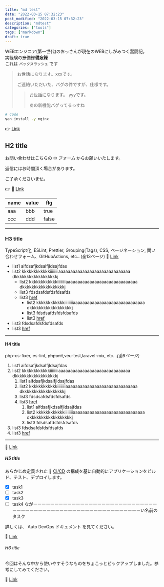 ```yaml
---
title: "md test"  
date: "2022-03-15 07:32:23"  
post_modified: "2022-03-15 07:32:23"  
description: "mdtest"  
categories: ["tools"]  
tags: ["markdown"]
draft: true
---
```


WEBエンジニア(第一世代)のおっさんが現在のWEBにしがみつく奮闘記。  
実経験の~~忘備録~~**備忘録**  
これは `バックスラッシュ` です

> お世話になります。xxxです。
>
> ご連絡いただいた、バグの件ですが、仕様です。
>> お世話になります。 yyyです。
>>
>> あの新機能バグってるっすね

```bash
# code
yan install -y nginx
```

👉 [Link](http://aaaaa.com)

## H2 title

お問い合わせはこちらの ✉ _フォーム_ からお願いいたします。

返信にはお時間頂く場合があります。

ご了承くださいませ。

👉 🔗 [Link](http://aaaaa.com)

| name | value | flg   |
|------|-------|-------|
| aaa  | bbb   | true  |
| ccc  | ddd   | false |

---

### H3 title

TypeScript化, ESLint, Prettier, Grouping(Tags), CSS, ページネーション, 問い合わせフォーム、GitHubActions, etc...(全13ページ)
🔗 [Link](http://aaaaa.com)

- list1 aifdsafjkdsalfjldsajfdas
- list2 kkkkkkkkkkkkiiiiiiiiaaaaaaaaaaaaaaaaaaaaaaaaaaaaaa dkkkkkkkkkkkkkkkkkkj
  - list2 kkkkkkkkkkkkiiiiiiiiaaaaaaaaaaaaaaaaaaaaaaaaaaaaaa dkkkkkkkkkkkkkkkkkkj
  - list3 fdsdsafdsfdsfdsafds
  - list3 [href](https://google.com)
    - list2 kkkkkkkkkkkkiiiiiiiiaaaaaaaaaaaaaaaaaaaaaaaaaaaaaa dkkkkkkkkkkkkkkkkkkj
    - list3 fdsdsafdsfdsfdsafds
    - list3 [href](https://google.com)
- list3 fdsdsafdsfdsfdsafds
- list3 [href](https://google.com)

---

#### H4 title

php-cs-fixer, es-lint, ~~phpunit~~,veu-test,laravel-mix, etc..._(全8ページ)_

1. list1 aifdsafjkdsalfjldsajfdas
1. list2 kkkkkkkkkkkkiiiiiiiiaaaaaaaaaaaaaaaaaaaaaaaaaaaaaa dkkkkkkkkkkkkkkkkkkj
    1. list1 aifdsafjkdsalfjldsajfdas
    1. list2 kkkkkkkkkkkkiiiiiiiiaaaaaaaaaaaaaaaaaaaaaaaaaaaaaa dkkkkkkkkkkkkkkkkkkj
    1. list3 fdsdsafdsfdsfdsafds
    1. list3 [href](https://google.com)
        1. list1 aifdsafjkdsalfjldsajfdas
        1. list2 kkkkkkkkkkkkiiiiiiiiaaaaaaaaaaaaaaaaaaaaaaaaaaaaaa dkkkkkkkkkkkkkkkkkkj
        1. list3 fdsdsafdsfdsfdsafds
1. list3 fdsdsafdsfdsfdsafds
1. list3 [href](https://google.com)

---

🔗 [Link](http://aaaaa.com)

##### H5 title

あらかじめ定義された 🔗 [CI/CD](https:://google.co.jp) の構成を基に自動的にアプリケーションをビルド、テスト、デプロイします。

- [x] task1
- [ ] task2
- [x] task3
- [ ] task4 ながーーーーーーーーーーーーーーーーーーーーーーーーーーーーーーーーーーーーーーーーーーーーーーーーーーーーーーーーーーーい名前のタスク

詳しくは、 Auto DevOps ドキュメント を見てください。

🔗 [Link](http://aaaaa.com)

###### H6 title

今回はそんな中から使いやすそうなものをちょこっとピックアップしました。参考にしてみてください。

🔗 [Link](http://aaaaa.com)
